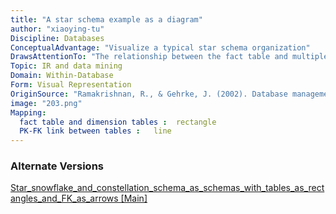 ```yaml
---
title: "A star schema example as a diagram"
author: "xiaoying-tu"
Discipline: Databases
ConceptualAdvantage: "Visualize a typical star schema organization"
DrawsAttentionTo: "The relationship between the fact table and multiple dimension tables"
Topic: IR and data mining
Domain: Within-Database
Form: Visual Representation
OriginSource: "Ramakrishnan, R., & Gehrke, J. (2002). Database management systems. McGraw-Hill, Inc."
image: "203.png"
Mapping:
  fact table and dimension tables :  rectangle
  PK-FK link between tables :   line
---
```

### Alternate Versions
<a href="/nms/Star_snowflake_and_constellation_schema_as_schemas_with_tables_as_rectangles_and_FK_as_arrows.html">Star_snowflake_and_constellation_schema_as_schemas_with_tables_as_rectangles_and_FK_as_arrows [Main]</a>
